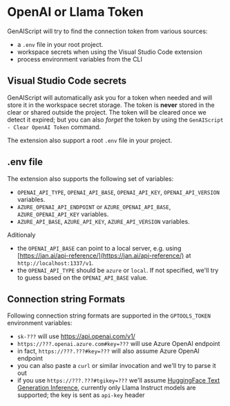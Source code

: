 # OpenAI or Llama Token

GenAIScript will try to find the connection token from various sources:

-   a `.env` file in your root project.
-   workspace secrets when using the Visual Studio Code extension
-   process environment variables from the CLI

## Visual Studio Code secrets

GenAIScript will automatically ask you for a token when needed and will store it in the workspace secret storage. The token is **never** stored in the clear or shared outside the project.
The token will be cleared once we detect it expired; but you can also _forget_ the token by using the `GenAIScript - Clear OpenAI Token` command.

The extension also support a root `.env` file in your project.

## .env file

The extension also supports the following set of variables:

-   `OPENAI_API_TYPE`, `OPENAI_API_BASE`, `OPENAI_API_KEY`, `OPENAI_API_VERSION` variables.
-   `AZURE_OPENAI_API_ENDPOINT` or `AZURE_OPENAI_API_BASE`, `AZURE_OPENAI_API_KEY` variables.
-   `AZURE_API_BASE`, `AZURE_API_KEY`, `AZURE_API_VERSION` variables.

Aditionaly

-   the `OPENAI_API_BASE` can point to a local server, e.g. using [https://jan.ai/api-reference/](https://jan.ai/api-reference/) at `http://localhost:1337/v1`.
-   the `OPENAI_API_TYPE` should be `azure` or `local`. If not specified, we'll try to guess based on the `OPENAI_API_BASE` value.

## Connection string Formats

Following connection string formats are supported in the `GPTOOLS_TOKEN` environment variables:

-   `sk-???` will use https://api.openai.com/v1/
-   `https://???.openai.azure.com#key=???` will use Azure OpenAI endpoint
-   in fact, `https://???.???#key=???` will also assume Azure OpenAI endpoint
-   you can also paste a `curl` or similar invocation and we'll try to parse it out
-   if you use `https://???.???#tgikey=???` we'll assume
    [HuggingFace Text Generation Inference](https://github.com/huggingface/text-generation-inference),
    currently only Llama Instruct models are supported; the key is sent as `api-key` header
